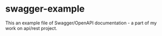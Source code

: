 # swagger-example

This an example file of Swagger/OpenAPI documentation - a part of my work on api/rest project.
